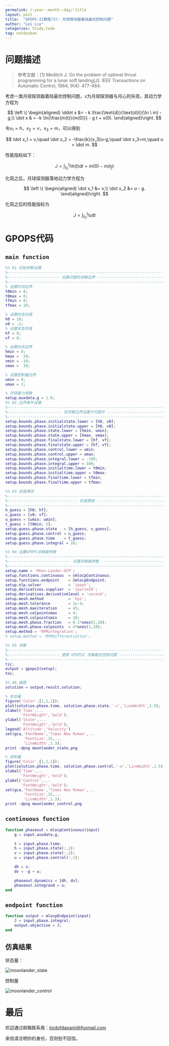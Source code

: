 ```yaml
---
permalink: /:year-:month-:day/:title
layout: post
title:  "GPOPS-II教程(5): 月球探测器着陆最优控制问题"
author: "Lei Lie"
categories: Study,Code
tag: notdouban
---
```


# 问题描述

> 参考文献：[1] Meditch J. On the problem of optimal thrust programming for a lunar soft landing[J]. IEEE Transactions on Automatic Control, 1964, 9(4): 477-484.

考虑一类月球探测器着陆最优控制问题，$x$为月球探测器与月心的矢径，其动力学方程为

$$
\left \{ \begin{aligned}
\ddot x &= - k \frac{\text{d}}{\text{d}t}(\ln \ m) - g,\\
\dot x & = -k \ln{\frac{m(t)}{m(0)}} - g t + x(0).
\end{aligned}\right.
$$

令$x_1 = h$，$x_2 = v$，$x_3=m$，可以得到

$$
\dot x_1 = v,\quad \dot x_2 = -\frac{k}{x_3}u-g,\quad \dot x_3=m,\quad u = \dot m.
$$

性能指标如下：

$$
J = \int_{t_0}^{t_f} \dot m(t) \text{d}t = m(0) - m(t_f)
$$

化简之后，月球探测器落地动力学方程为

$$
\left \{ \begin{aligned}
\dot x_1 &= v,\\
\dot x_2 &= u - g.
\end{aligned}\right.
$$

化简之后的性能指标为

$$
J = \int_{t_0}^{t_f} u \text{d}t
$$

# GPOPS代码

## `main function`

```matlab
%% 01.初始参数设置
%-------------------------------------------------------------------------%
%----------------------- 设置问题的求解边界 ------------------------------%
%-------------------------------------------------------------------------%
% 设置时间边界
t0min = 0;
t0max = 0;
tfmin = 0;
tfmax = 10;

% 设置状态初值
h0 = 10;
v0 = -2;
% 设置状态终值
hf = 0;
vf = 0;

% 设置状态边界
hmin = 0;
hmax =  20;
vmin = -10;
vmax =  10;

% 设置控制量边界
umin = 0;
umax = 3;

% 月球重力常数
setup.auxdata.g = 1.6;
%% 02.边界条件设置
%-------------------------------------------------------------------------%
%------------------------ 将求解边界设置于问题中 -------------------------%
%-------------------------------------------------------------------------%
setup.bounds.phase.initialstate.lower = [h0, v0];
setup.bounds.phase.initialstate.upper = [h0, v0];
setup.bounds.phase.state.lower = [hmin, vmin];
setup.bounds.phase.state.upper = [hmax, vmax];
setup.bounds.phase.finalstate.lower = [hf, vf];
setup.bounds.phase.finalstate.upper = [hf, vf];
setup.bounds.phase.control.lower = umin;
setup.bounds.phase.control.upper = umax;
setup.bounds.phase.integral.lower = -100;
setup.bounds.phase.integral.upper = 100;
setup.bounds.phase.initialtime.lower = t0min;
setup.bounds.phase.initialtime.upper = t0max;
setup.bounds.phase.finaltime.lower = tfmin;
setup.bounds.phase.finaltime.upper = tfmax;

%% 03.初值猜测
%-------------------------------------------------------------------------%
%------------------------------- 初值猜想 --------------------------------%
%-------------------------------------------------------------------------%
h_guess = [h0; hf];
v_guess = [v0; vf];
u_guess = [umin; umin];
t_guess = [t0min; 5];
setup.guess.phase.state   = [h_guess, v_guess];
setup.guess.phase.control = u_guess;
setup.guess.phase.time    = t_guess;
setup.guess.phase.integral = 10;

%% 04.设置GPOPS求解器参数
%-------------------------------------------------------------------------%
%---------------------------- 设置求解器参数 -----------------------------%        
%-------------------------------------------------------------------------%
setup.name = 'Moon-Lander-OCP';
setup.functions.continuous  = @mlocpContinuous;
setup.functions.endpoint   	= @mlocpEndpoint;
setup.nlp.solver            = 'ipopt';
setup.derivatives.supplier  = 'sparseCD';
setup.derivatives.derivativelevel = 'second';
setup.mesh.method           = 'hp1';
setup.mesh.tolerance        = 1e-4;
setup.mesh.maxiteration     = 45;
setup.mesh.colpointsmax     = 4;
setup.mesh.colpointsmin     = 10;
setup.mesh.phase.fraction   = 0.1*ones(1,10);
setup.mesh.phase.colpoints  = 4*ones(1,10);
setup.method = 'RPMintegration';
% setup.method = 'RPMdifferentiation';

%% 05.求解
%-------------------------------------------------------------------------%
%----------------------- 使用 GPOPS2 求解最优控制问题 --------------------%
%-------------------------------------------------------------------------%
tic;
output = gpops2(setup);
toc;

%% 06.画图
solution = output.result.solution;

% 状态量
figure('Color',[1,1,1]);
plot(solution.phase.time, solution.phase.state,'-x','LineWidth',1.5);
xlabel('Time',...
       'FontWeight','bold');
ylabel('State',...
       'FontWeight','bold');
legend('Altitude','Velocity')
set(gca,'FontName','Times New Roman',...
        'FontSize',15,...
        'LineWidth',1.3);
print -dpng moonlander_state.png

% 控制量
figure('Color',[1,1,1]);
plot(solution.phase.time, solution.phase.control,'-o','LineWidth',1.5);
xlabel('Time',...
       'FontWeight','bold');
ylabel('Control',...
       'FontWeight','bold');
set(gca,'FontName','Times New Roman',...
        'FontSize',15,...
        'LineWidth',1.3);
print -dpng moonlander_control.png
```



## `continuous function`

```matlab
function phaseout = mlocpContinuous(input)
    g = input.auxdata.g;

    t = input.phase.time;
    h = input.phase.state(:,1);
    v = input.phase.state(:,2);
    u = input.phase.control(:,1);

    dh = v;
    dv = -g + u;

    phaseout.dynamics = [dh, dv];
    phaseout.integrand = u;
end
```



## `endpoint function`

```matlab
function output = mlocpEndpoint(input)
    J = input.phase.integral;
    output.objective = J;
end
```

## 仿真结果

状态量：

![moonlander_state](./../images/img-2024-06-27/moonlander_state.png)

控制量

![moonlander_control](./../images/img-2024-06-27/moonlander_control.png)

# 最后

欢迎通过邮箱联系我：lordofdapanji@foxmail.com

来信请注明你的身份，否则恕不回信。

